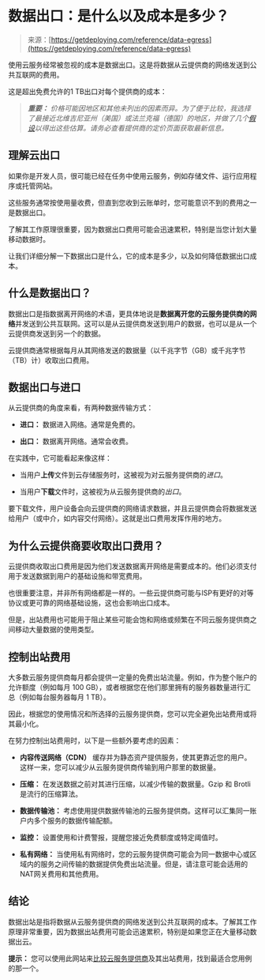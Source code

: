 <!--yml

category: 未分类

日期：2024-05-27 14:44:35

-->

# 数据出口：是什么以及成本是多少？

> 来源：[https://getdeploying.com/reference/data-egress](https://getdeploying.com/reference/data-egress)

使用云服务经常被忽视的成本是数据出口。这是将数据从云提供商的网络发送到公共互联网的费用。

这是超出免费允许的1 TB出口对每个提供商的成本：

> ***重要：** 价格可能因地区和其他未列出的因素而异。为了便于比较，我选择了最接近北维吉尼亚州（美国）或法兰克福（德国）的地区，并做了几个[假设](/reference/how-we-estimate-costs)以得出这些估算。请务必查看提供商的定价页面获取最新信息。*

## 理解云出口

如果你是开发人员，很可能已经在任务中使用云服务，例如存储文件、运行应用程序或托管网站。

这些服务通常按使用量收费，但直到您收到云账单时，您可能意识不到的费用之一是数据出口。

了解其工作原理很重要，因为数据出口费用可能会迅速累积，特别是当您计划大量移动数据时。

让我们详细分解一下数据出口是什么，它的成本是多少，以及如何降低数据出口成本。

## 什么是数据出口？

数据出口是指数据离开网络的术语，更具体地说是**数据离开您的云服务提供商的网络**并发送到公共互联网。这可以是从云提供商发送到用户的数据，也可以是从一个云提供商发送到另一个的数据。

云提供商通常根据每月从其网络发送的数据量（以千兆字节（GB）或千兆字节（TB）计）收取出口费用。

## 数据出口与进口

从云提供商的角度来看，有两种数据传输方式：

+   **进口：** 数据进入网络。通常是免费的。

+   **出口：** 数据离开网络。通常会收费。

在实践中，它可能看起来像这样：

+   当用户**上传**文件到云存储服务时，这被视为对云服务提供商的*进口*。

+   当用户**下载**文件时，这被视为从云服务提供商的*出口*。

要下载文件，用户设备会向云提供商的网络请求数据，并且云提供商会将数据发送给用户（或中介，如内容交付网络）。这就是出口费用发挥作用的地方。

## 为什么云提供商要收取出口费用？

云提供商收取出口费用是因为他们发送数据离开网络是需要成本的。他们必须支付用于发送数据到用户的基础设施和带宽费用。

也很重要注意，并非所有网络都是一样的。一些云提供商可能与ISP有更好的对等协议或更可靠的网络基础设施，这也会影响出口成本。

但是，出站费用也可能用于阻止某些可能会饱和网络或频繁在不同云服务提供商之间移动大量数据的使用类型。

## 控制出站费用

大多数云服务提供商每月都会提供一定量的免费出站流量。例如，作为整个账户的允许额度（例如每月 100 GB），或者根据您在他们那里拥有的服务器数量进行汇总（例如每台服务器每月 1 TB）。

因此，根据您的使用情况和所选择的云服务提供商，您可以完全避免出站费用或将其最小化。

在努力控制出站费用时，以下是一些额外要考虑的因素：

+   **内容传送网络（CDN）** 缓存并为静态资产提供服务，使其更靠近您的用户。这样一来，您可以减少从云服务提供商传输到用户那里的数据量。

+   **压缩：** 在发送数据之前对其进行压缩，以减少传输的数据量。Gzip 和 Brotli 是流行的压缩算法。

+   **数据传输池：** 考虑使用提供数据传输池的云服务提供商。这样可以汇集同一账户内多个服务的数据传输配额。

+   **监控：** 设置使用和计费警报，提醒您接近免费额度或特定阈值时。

+   **私有网络：** 当使用私有网络时，您的云服务提供商可能会为同一数据中心或区域内的服务之间传输的数据提供免费出站流量。但是，请注意可能会适用的NAT网关费用和其他费用。

## 结论

数据出站是指将数据从云服务提供商的网络发送到公共互联网的成本。了解其工作原理非常重要，因为数据出站费用可能会迅速累积，特别是如果您正在大量移动数据出云。

**提示：** 您可以使用此网站来[比较云服务提供商](/compare)及其出站费用，找到最适合您用例的那一个。

